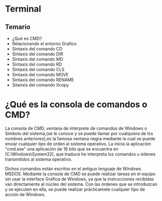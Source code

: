 # Terminal

## Temario

- ¿Qué es CMD?
- Relacionando el entorno Grafico
- Sintaxis del comando CD
- Sintaxis del comando DIR 
- Sintaxis del comando MD
- Sintaxis del comando RD
- Sintaxis del comando CLS
- Sintaxis del comando MOVE 
- Sintaxis del comando RENAME 
- Sitanxis del comando Xcopy

# ¿Qué es la consola de comandos o CMD?

La consola de CMD, ventana de intérprete de comandos de Windows o Símbolo del sistema,(se le conoce y se puede llamar por cualquiera de los nombres anteriores),es la famosa ventana negra mediante la cual se puede enviar cualquier tipo de orden al sistema operativo. La inicia la aplicación "cmd.exe" una aplicación de 16 bits que se encuentra en (C:\Windows\System32), que traduce he interpreta los comandos u ódenes transmitidos al sistema operativo. 

Dichos comandos están escritos en el antiguo lenguaje de Windows MSDOS. Mediante la consola de CMD se puede realizar tareas en el equipo sin usar la interface Gráfica de Windows,  ya que la instrucciones recibidas van directamente al núcleo del sistema. Con las órdenes que se introduzcan y se ejecuten en ella, se puede realizar prácticamete cualquier tipo de acción de Windows.


